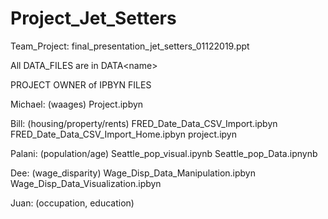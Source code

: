 # Project_Jet_Setters
Team_Project:  final_presentation_jet_setters_01122019.ppt

All DATA_FILES are in DATA\<name>

PROJECT OWNER of IPBYN FILES

Michael: (waages)
Project.ipbyn

Bill: (housing/property/rents)
FRED_Date_Data_CSV_Import.ipbyn
FRED_Date_Data_CSV_Import_Home.ipbyn
project.ipyn

Palani: (population/age)
Seattle_pop_visual.ipynb
Seattle_pop_Data.ipnynb

Dee: (wage_disparity)
Wage_Disp_Data_Manipulation.ipbyn
Wage_Disp_Data_Visualization.ipbyn

Juan: (occupation, education)




